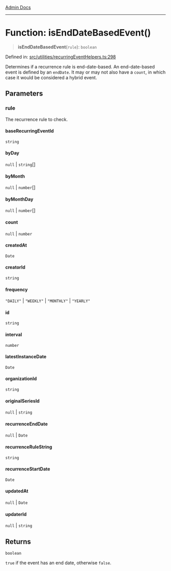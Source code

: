 [Admin Docs](/)

***

# Function: isEndDateBasedEvent()

> **isEndDateBasedEvent**(`rule`): `boolean`

Defined in: [src/utilities/recurringEventHelpers.ts:298](https://github.com/Sourya07/talawa-api/blob/61a1911602b2f0aac7635e08ae2918f4f768e8ff/src/utilities/recurringEventHelpers.ts#L298)

Determines if a recurrence rule is end-date-based.
An end-date-based event is defined by an `endDate`. It may or may not also have a `count`,
in which case it would be considered a hybrid event.

## Parameters

### rule

The recurrence rule to check.

#### baseRecurringEventId

`string`

#### byDay

`null` \| `string`[]

#### byMonth

`null` \| `number`[]

#### byMonthDay

`null` \| `number`[]

#### count

`null` \| `number`

#### createdAt

`Date`

#### creatorId

`string`

#### frequency

`"DAILY"` \| `"WEEKLY"` \| `"MONTHLY"` \| `"YEARLY"`

#### id

`string`

#### interval

`number`

#### latestInstanceDate

`Date`

#### organizationId

`string`

#### originalSeriesId

`null` \| `string`

#### recurrenceEndDate

`null` \| `Date`

#### recurrenceRuleString

`string`

#### recurrenceStartDate

`Date`

#### updatedAt

`null` \| `Date`

#### updaterId

`null` \| `string`

## Returns

`boolean`

`true` if the event has an end date, otherwise `false`.
